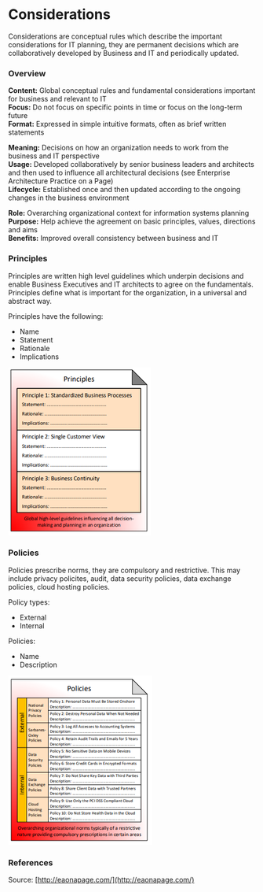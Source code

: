 # Considerations

Considerations are conceptual rules which describe the important considerations for IT planning, they are permanent decisions which are collaboratively developed by Business and IT and periodically updated. 

### Overview

 **Content:** Global conceptual rules and fundamental considerations important for business and relevant to IT  
**Focus:** Do not focus on specific points in time or focus on the long-term future  
**Format:** Expressed in simple intuitive formats, often as brief written statements

 **Meaning:** Decisions on how an organization needs to work from the business and IT perspective  
**Usage:** Developed collaboratively by senior business leaders and architects and then used to influence all architectural decisions \(see Enterprise Architecture Practice on a Page\)  
**Lifecycle:** Established once and then updated according to the ongoing changes in the business environment

 **Role:** Overarching organizational context for information systems planning  
**Purpose:** Help achieve the agreement on basic principles, values, directions and aims  
**Benefits:** Improved overall consistency between business and IT

### Principles

Principles are written high level guidelines which underpin decisions and enable Business Executives and IT architects to agree on the fundamentals. Principles define what is important for the organization, in a universal and abstract way.

Principles have the following:

* Name
* Statement
* Rationale
* Implications

![Source: eaonapage.com](../.gitbook/assets/csvlod_considerations_principles.png)

### Policies

Policies prescribe norms, they are compulsory and restrictive. This may include privacy policites, audit, data security policies, data exchange policies, cloud hosting policies.

Policy types:

* External
* Internal

Policies:

* Name
* Description

![Source: eaonapage.com](../.gitbook/assets/csvlod_considerations_policies.png)

### References

Source: [http://eaonapage.com/](http://eaonapage.com/)


